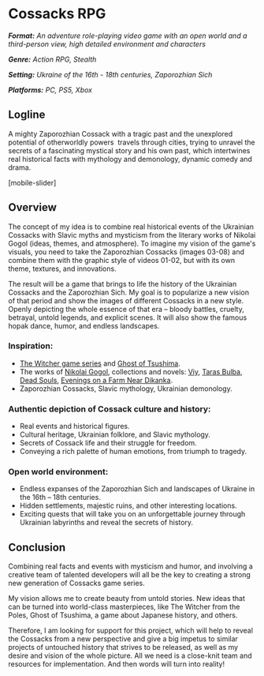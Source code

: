 
# Cossacks RPG

***Format:** An adventure role-playing video game with an open world and a third-person view, high detailed environment and characters*

***Genre:** Action RPG, Stealth*

***Setting:** Ukraine of the 16th - 18th centuries, Zaporozhian Sich*

***Platforms:** PC, PS5, Xbox*

## Logline

A mighty Zaporozhian Cossack with a tragic past and the unexplored potential of otherworldly powers  travels through cities, trying to unravel the secrets of a fascinating mystical story and his own past, which intertwines real historical facts with mythology and demonology, dynamic comedy and drama.

[mobile-slider]

## Overview

The concept of my idea is to combine real historical events of the Ukrainian Cossacks with Slavic myths and mysticism from the literary works of Nikolai Gogol (ideas, themes, and atmosphere). To imagine my vision of the game's visuals, you need to take the Zaporozhian Cossacks (images 03-08) and combine them with the graphic style of videos 01-02, but with its own theme, textures, and innovations.

The result will be a game that brings to life the history of the Ukrainian Cossacks and the Zaporozhian Sich. My goal is to popularize a new vision of that period and show the images of different Cossacks in a new style. Openly depicting the whole essence of that era – bloody battles, cruelty, betrayal, untold legends, and explicit scenes. It will also show the famous hopak dance, humor, and endless landscapes.

### Inspiration:

- [The Witcher game series](https://en.wikipedia.org/wiki/The_Witcher_(video_game_series)) and [Ghost of Tsushima](https://en.wikipedia.org/wiki/Ghost_of_Tsushima).
- The works of [Nikolai Gogol](https://en.wikipedia.org/wiki/Nikolai_Gogol), collections and novels: [Viy](https://en.wikipedia.org/wiki/Viy_(story)), [Taras Bulba](https://en.wikipedia.org/wiki/Taras_Bulba), [Dead Souls](https://en.wikipedia.org/wiki/Dead_Souls), [Evenings on a Farm Near Dikanka](https://en.wikipedia.org/wiki/Evenings_on_a_Farm_Near_Dikanka).
- Zaporozhian Cossacks, Slavic mythology, Ukrainian demonology.

### Authentic depiction of Cossack culture and history:

- Real events and historical figures.
- Cultural heritage, Ukrainian folklore, and Slavic mythology.
- Secrets of Cossack life and their struggle for freedom.
- Conveying a rich palette of human emotions, from triumph to tragedy.

### Open world environment:

- Endless expanses of the Zaporozhian Sich and landscapes of Ukraine in the 16th – 18th centuries.
- Hidden settlements, majestic ruins, and other interesting locations.
- Exciting quests that will take you on an unforgettable journey through Ukrainian labyrinths and reveal the secrets of history.

## Conclusion

Combining real facts and events with mysticism and humor, and involving a creative team of talented developers will all be the key to creating a strong new generation of Cossacks game series.

My vision allows me to create beauty from untold stories. New ideas that can be turned into world-class masterpieces, like The Witcher from the Poles, Ghost of Tsushima, a game about Japanese history, and others.

Therefore, I am looking for support for this project, which will help to reveal the Cossacks from a new perspective and give a big impetus to similar projects of untouched history that strives to be released, as well as my desire and vision of the whole picture. All we need is a close-knit team and resources for implementation. And then words will turn into reality!